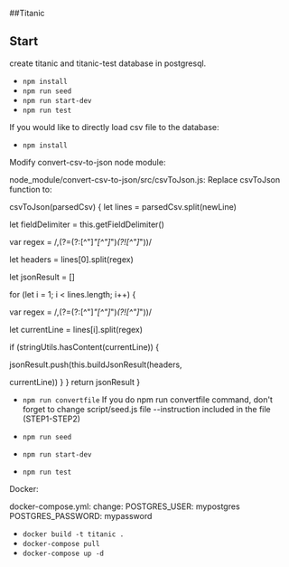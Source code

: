 ##Titanic

## Start

create titanic and titanic-test database in postgresql.

* `npm install`
* `npm run seed`
* `npm run start-dev`
* `npm run test`

If you would like to directly load csv file to the database:

* `npm install`

Modify convert-csv-to-json node module:

node_module/convert-csv-to-json/src/csvToJson.js:
Replace csvToJson function to:

csvToJson(parsedCsv) {
let lines = parsedCsv.split(newLine)

let fieldDelimiter = this.getFieldDelimiter()

var regex = /,(?=(?:[^\"]_\"[^\"]_\")_(?![^\"]_\"))/

let headers = lines[0].split(regex)

let jsonResult = []

for (let i = 1; i < lines.length; i++) {

var regex = /,(?=(?:[^\"]_\"[^\"]_\")_(?![^\"]_\"))/

let currentLine = lines[i].split(regex)

if (stringUtils.hasContent(currentLine)) {

jsonResult.push(this.buildJsonResult(headers,

currentLine))
}
}
return jsonResult
}

* `npm run convertfile`
  If you do npm run convertfile command, don't forget to change script/seed.js file --instruction included in the file (STEP1-STEP2)

* `npm run seed`
* `npm run start-dev`
* `npm run test`

Docker:

docker-compose.yml:
change:
POSTGRES_USER: mypostgres
POSTGRES_PASSWORD: mypassword

* `docker build -t titanic .`
* `docker-compose pull`
* `docker-compose up -d`
